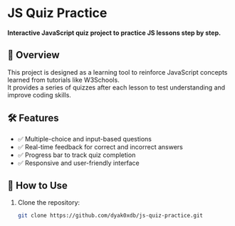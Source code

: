 # JS Quiz Practice

**Interactive JavaScript quiz project to practice JS lessons step by step.**

## 📘 Overview

This project is designed as a learning tool to reinforce JavaScript concepts learned from tutorials like W3Schools.  
It provides a series of quizzes after each lesson to test understanding and improve coding skills.

## 🛠️ Features

- ✅ Multiple-choice and input-based questions  
- ✅ Real-time feedback for correct and incorrect answers  
- ✅ Progress bar to track quiz completion  
- ✅ Responsive and user-friendly interface  

## 🚀 How to Use

1. Clone the repository:
   ```bash
   git clone https://github.com/dyak0xdb/js-quiz-practice.git
